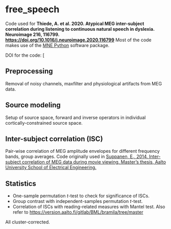 # free_speech

Code used for **Thiede, A. et al. 2020. Atypical MEG inter-subject correlation during listening to continuous natural speech in dyslexia. Neuroimage 216, 116799. https://doi.org/10.1016/j.neuroimage.2020.116799** Most of the code makes use of the [MNE Python](https://github.com/mne-tools/mne-python) software package.

DOI for the code: [

## Preprocessing

Removal of noisy channels, maxfilter and physiological artifacts from MEG data.

## Source modeling

Setup of source space, forward and inverse operators in individual cortically-constrained source space.

## Inter-subject correlation (ISC)

Pair-wise correlation of MEG amplitude envelopes for different frequency bands, group averages. Code originally used in [Suppanen, E., 2014. Inter-subject correlation of MEG data during movie viewing. Master’s thesis, Aalto University School of Electrical Engineering.](http://urn.fi/URN:NBN:fi:aalto-201412303344)

## Statistics

- One-sample permutation *t*-test to check for significance of ISCs.
- Group contrast with independent-samples permutation *t*-test.
- Correlation of ISCs with reading-related measures with Mantel test. Also refer to https://version.aalto.fi/gitlab/BML/bramila/tree/master

All cluster-corrected.
